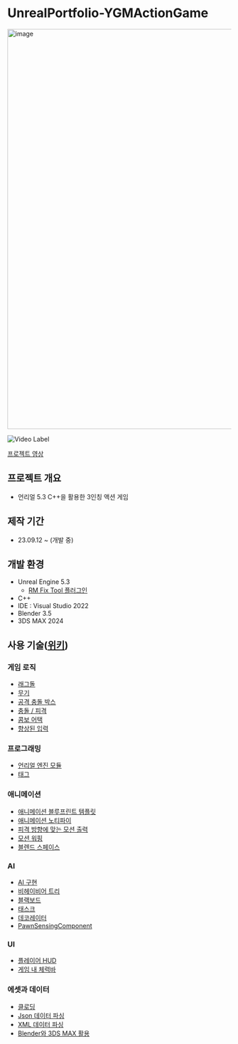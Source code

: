# UnrealPortfolio-YGMActionGame

<img width="900" alt="image" src="https://github.com/huzi2/UnrealPortfolio-YGMActionGame/assets/31639085/ab44b0a7-cc73-4d0f-9c8c-d25691daf78a">

![Video Label](http://img.youtube.com/vi/9AO-G4ecnsI/0.jpg)

[프로젝트 영상](https://youtu.be/9AO-G4ecnsI)

## 프로젝트 개요

- 언리얼 5.3 C++을 활용한 3인칭 액션 게임

## 제작 기간

- 23.09.12 ~ (개발 중)

## 개발 환경

- Unreal Engine 5.3
    - [RM Fix Tool 플러그인](https://www.unrealengine.com/marketplace/ko/product/rm-fix-tool)
- C++
- IDE : Visual Studio 2022
- Blender 3.5
- 3DS MAX 2024

## 사용 기술([위키](https://github.com/huzi2/UnrealPortfolio-YGMActionGame/wiki))

### 게임 로직
- [래그돌](https://github.com/huzi2/UnrealPortfolio-YGMActionGame/wiki/%EA%B2%8C%EC%9E%84-%EB%A1%9C%EC%A7%81#%EB%9E%98%EA%B7%B8%EB%8F%8C)
- [무기](https://github.com/huzi2/UnrealPortfolio-YGMActionGame/wiki/%EA%B2%8C%EC%9E%84-%EB%A1%9C%EC%A7%81#%EB%AC%B4%EA%B8%B0)
- [공격 충돌 박스](https://github.com/huzi2/UnrealPortfolio-YGMActionGame/wiki/%EA%B2%8C%EC%9E%84-%EB%A1%9C%EC%A7%81#%EA%B3%B5%EA%B2%A9-%EC%B6%A9%EB%8F%8C-%EB%B0%95%EC%8A%A4)
- [충돌 / 피격](https://github.com/huzi2/UnrealPortfolio-YGMActionGame/wiki/%EA%B2%8C%EC%9E%84-%EB%A1%9C%EC%A7%81#%EC%B6%A9%EB%8F%8C--%ED%94%BC%EA%B2%A9)
- [콤보 어택](https://github.com/huzi2/UnrealPortfolio-YGMActionGame/wiki/%EA%B2%8C%EC%9E%84-%EB%A1%9C%EC%A7%81#%EC%BD%A4%EB%B3%B4-%EC%96%B4%ED%83%9D)
- [향상된 입력](https://github.com/huzi2/UnrealPortfolio-YGMActionGame/wiki/%EA%B2%8C%EC%9E%84-%EB%A1%9C%EC%A7%81#%ED%96%A5%EC%83%81%EB%90%9C-%EC%9E%85%EB%A0%A5)

### 프로그래밍
- [언리얼 엔진 모듈](https://github.com/huzi2/UnrealPortfolio-YGMActionGame/wiki/%ED%94%84%EB%A1%9C%EA%B7%B8%EB%9E%98%EB%B0%8D#%EC%96%B8%EB%A6%AC%EC%96%BC-%EC%97%94%EC%A7%84-%EB%AA%A8%EB%93%88)
- [태그](https://github.com/huzi2/UnrealPortfolio-YGMActionGame/wiki/%ED%94%84%EB%A1%9C%EA%B7%B8%EB%9E%98%EB%B0%8D#%ED%83%9C%EA%B7%B8)

### 애니메이션
- [애니메이션 블루프린트 템플릿](https://github.com/huzi2/UnrealPortfolio-YGMActionGame/wiki/%EC%95%A0%EB%8B%88%EB%A9%94%EC%9D%B4%EC%85%98#%EC%95%A0%EB%8B%88%EB%A9%94%EC%9D%B4%EC%85%98-%EB%B8%94%EB%A3%A8%ED%94%84%EB%A6%B0%ED%8A%B8-%ED%85%9C%ED%94%8C%EB%A6%BF)
- [애니메이션 노티파이](https://github.com/huzi2/UnrealPortfolio-YGMActionGame/wiki/%EC%95%A0%EB%8B%88%EB%A9%94%EC%9D%B4%EC%85%98#%EC%95%A0%EB%8B%88%EB%A9%94%EC%9D%B4%EC%85%98-%EB%85%B8%ED%8B%B0%ED%8C%8C%EC%9D%B4)
- [피격 방향에 맞는 모션 출력](https://github.com/huzi2/UnrealPortfolio-YGMActionGame/wiki/%EC%95%A0%EB%8B%88%EB%A9%94%EC%9D%B4%EC%85%98#%ED%94%BC%EA%B2%A9-%EB%B0%A9%ED%96%A5%EC%97%90-%EB%A7%9E%EB%8A%94-%EB%AA%A8%EC%85%98-%EC%B6%9C%EB%A0%A5)
- [모션 워핑](https://github.com/huzi2/UnrealPortfolio-YGMActionGame/wiki/%EC%95%A0%EB%8B%88%EB%A9%94%EC%9D%B4%EC%85%98#%EB%AA%A8%EC%85%98-%EC%9B%8C%ED%95%91)
- [블렌드 스페이스](https://github.com/huzi2/UnrealPortfolio-YGMActionGame/wiki/%EC%95%A0%EB%8B%88%EB%A9%94%EC%9D%B4%EC%85%98#%EB%B8%94%EB%A0%8C%EB%93%9C-%EC%8A%A4%ED%8E%98%EC%9D%B4%EC%8A%A4)

### AI
- [AI 구현](https://github.com/huzi2/UnrealPortfolio-YGMActionGame/wiki/AI#AI-%EA%B5%AC%ED%98%84)
- [비헤이비어 트리](https://github.com/huzi2/UnrealPortfolio-YGMActionGame/wiki/AI#%EB%B9%84%ED%97%A4%EC%9D%B4%EB%B9%84%EC%96%B4-%ED%8A%B8%EB%A6%AC)
- [블랙보드](https://github.com/huzi2/UnrealPortfolio-YGMActionGame/wiki/AI#%EB%B8%94%EB%9E%99%EB%B3%B4%EB%93%9C)
- [태스크](https://github.com/huzi2/UnrealPortfolio-YGMActionGame/wiki/AI#%ED%83%9C%EC%8A%A4%ED%81%AC)
- [데코레이터](https://github.com/huzi2/UnrealPortfolio-YGMActionGame/wiki/AI#%EB%8D%B0%EC%BD%94%EB%A0%88%EC%9D%B4%ED%84%B0)
- [PawnSensingComponent](https://github.com/huzi2/UnrealPortfolio-YGMActionGame/wiki/AI#PawnSensingComponent)

### UI
- [플레이어 HUD](https://github.com/huzi2/UnrealPortfolio-YGMActionGame/wiki/UI#%ED%94%8C%EB%A0%88%EC%9D%B4%EC%96%B4-HUD)
- [게임 내 체력바](https://github.com/huzi2/UnrealPortfolio-YGMActionGame/wiki/UI#%EA%B2%8C%EC%9E%84-%EB%82%B4-%EC%B2%B4%EB%A0%A5%EB%B0%94)

### 에셋과 데이터
- [클로딩](https://github.com/huzi2/UnrealPortfolio-YGMActionGame/wiki/%EC%97%90%EC%85%8B%EA%B3%BC-%EB%8D%B0%EC%9D%B4%ED%84%B0#%ED%81%B4%EB%A1%9C%EB%94%A9)
- [Json 데이터 파싱](https://github.com/huzi2/UnrealPortfolio-YGMActionGame/wiki/%EC%97%90%EC%85%8B%EA%B3%BC-%EB%8D%B0%EC%9D%B4%ED%84%B0#Json-%EB%8D%B0%EC%9D%B4%ED%84%B0-%ED%8C%8C%EC%8B%B1)
- [XML 데이터 파싱](https://github.com/huzi2/UnrealPortfolio-YGMActionGame/wiki/%EC%97%90%EC%85%8B%EA%B3%BC-%EB%8D%B0%EC%9D%B4%ED%84%B0#XML-%EB%8D%B0%EC%9D%B4%ED%84%B0-%ED%8C%8C%EC%8B%B1)
- [Blender와 3DS MAX 활용](https://github.com/huzi2/UnrealPortfolio-YGMActionGame/wiki/%EC%97%90%EC%85%8B%EA%B3%BC-%EB%8D%B0%EC%9D%B4%ED%84%B0#Blender%EC%99%80-3DS-MAX-%ED%99%9C%EC%9A%A9)

